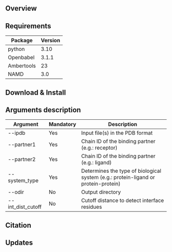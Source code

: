 ## Overview

## Requirements

| Package        | Version |
|----------------|---------|
| python         | 3.10    |
| Openbabel      | 3.1.1   |
| Ambertools     | 23      | 
| NAMD           | 3.0     |

## Download & Install

## Arguments description
| Argument            | Mandatory | Description |
|---------------------|-----------|-------------|
| -\-ipdb             | Yes       | Input file(s) in the PDB format |
| -\-partner1         | Yes       | Chain ID of the binding partner (e.g.: receptor) |
| -\-partner2         | Yes       | Chain ID of the binding partner (e.g.: ligand) |
| -\-system_type      | Yes       | Determines the type of biological system (e.g.: protein-ligand or protein-protein) |
| -\-odir             | No        | Output directory |
| -\-int_dist_cutoff  | No        | Cutoff distance to detect interface residues |

## Citation

## Updates
